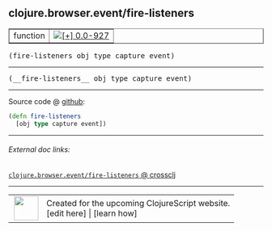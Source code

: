 ## clojure.browser.event/fire-listeners



 <table border="1">
<tr>
<td>function</td>
<td><a href="https://github.com/cljsinfo/cljs-api-docs/tree/0.0-927"><img valign="middle" alt="[+] 0.0-927" title="Added in 0.0-927" src="https://img.shields.io/badge/+-0.0--927-lightgrey.svg"></a> </td>
</tr>
</table>

<samp>(fire-listeners obj type capture event)</samp><br>

---

 <samp>
(__fire-listeners__ obj type capture event)<br>
</samp>

---







Source code @ [github]():

```clj
(defn fire-listeners
  [obj type capture event])
```

<!--
Repo - tag - source tree - lines:

 <pre>

</pre>

-->

---



###### External doc links:

[`clojure.browser.event/fire-listeners` @ crossclj](http://crossclj.info/fun/clojure.browser.event.cljs/fire-listeners.html)<br>

---

 <table>
<tr><td>
<img valign="middle" align="right" width="48px" src="http://i.imgur.com/Hi20huC.png">
</td><td>
Created for the upcoming ClojureScript website.<br>
[edit here] | [learn how]
</td></tr></table>

[edit here]:https://github.com/cljsinfo/cljs-api-docs/blob/master/cljsdoc/clojure.browser.event/fire-listeners.cljsdoc
[learn how]:https://github.com/cljsinfo/cljs-api-docs/wiki/cljsdoc-files

<!--

This information was too distracting to show to readers, but I'll leave it
commented here since it is helpful to:

- pretty-print the data used to generate this document
- and show how to retrieve that data



The API data for this symbol:

```clj
{:ns "clojure.browser.event",
 :name "fire-listeners",
 :signature ["[obj type capture event]"],
 :name-encode "fire-listeners",
 :history [["+" "0.0-927"]],
 :type "function",
 :full-name-encode "clojure.browser.event/fire-listeners",
 :source {:code "(defn fire-listeners\n  [obj type capture event])",
          :title "Source code",
          :repo "clojurescript",
          :tag "r1.9.14",
          :filename "src/main/cljs/clojure/browser/event.cljs",
          :lines [84 85],
          :url "https://github.com/clojure/clojurescript/blob/r1.9.14/src/main/cljs/clojure/browser/event.cljs#L84-L85"},
 :usage ["(fire-listeners obj type capture event)"],
 :full-name "clojure.browser.event/fire-listeners",
 :cljsdoc-url "https://github.com/cljsinfo/cljs-api-docs/blob/master/cljsdoc/clojure.browser.event/fire-listeners.cljsdoc"}

```

Retrieve the API data for this symbol:

```clj
;; from Clojure REPL
(require '[clojure.edn :as edn])
(-> (slurp "https://raw.githubusercontent.com/cljsinfo/cljs-api-docs/catalog/cljs-api.edn")
    (edn/read-string)
    (get-in [:symbols "clojure.browser.event/fire-listeners"]))
```

-->
